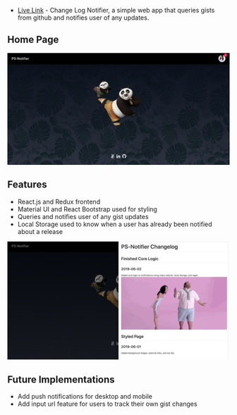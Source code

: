 - [Live Link](https://lindamckeithlam.github.io/PS-Notifier/) - Change Log Notifier, a simple web app that queries gists from github and notifies user of any updates.

## Home Page

![Home Page](/src/images/homepage.png "Home Page")

## Features

- React.js and Redux frontend
- Material UI and React Bootstrap used for styling
- Queries and notifies user of any gist updates
- Local Storage used to know when a user has already been notified about a release

![Notifications](/src/images/notifications.png "GitHub Gists")

## Future Implementations

- Add push notifications for desktop and mobile
- Add input url feature for users to track their own gist changes
